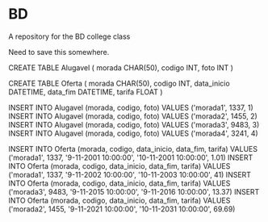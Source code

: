 # BD
A repository for the BD college class

Need to save this somewhere.

CREATE TABLE Alugavel (
	morada	CHAR(50),
	codigo	INT,
	foto	INT
)

CREATE TABLE Oferta (
	morada	CHAR(50),
	codigo	INT,
	data_inicio	DATETIME,
	data_fim	DATETIME,
	tarifa	FLOAT
)

INSERT INTO Alugavel (morada, codigo, foto) VALUES ('morada1', 1337, 1)
INSERT INTO Alugavel (morada, codigo, foto) VALUES ('morada2', 1455, 2)
INSERT INTO Alugavel (morada, codigo, foto) VALUES ('morada3', 9483, 3)
INSERT INTO Alugavel (morada, codigo, foto) VALUES ('morada4', 3241, 4)

INSERT INTO Oferta (morada, codigo, data_inicio, data_fim, tarifa) VALUES ('morada1', 1337, '9-11-2001 10:00:00', '10-11-2001 10:00:00', 1.01)
INSERT INTO Oferta (morada, codigo, data_inicio, data_fim, tarifa) VALUES ('morada1', 1337, '9-11-2002 10:00:00', '10-11-2003 10:00:00', 41)
INSERT INTO Oferta (morada, codigo, data_inicio, data_fim, tarifa) VALUES ('morada3', 9483, '9-11-2015 10:00:00', '9-11-2016 10:00:00', 13.37)
INSERT INTO Oferta (morada, codigo, data_inicio, data_fim, tarifa) VALUES ('morada2', 1455, '9-11-2021 10:00:00', '10-11-2031 10:00:00', 69.69)



